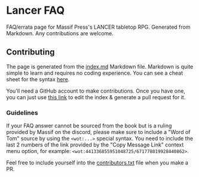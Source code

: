 # Lancer FAQ
FAQ/errata page for Massif Press's LANCER tabletop RPG. Generated from Markdown. Any contributions are welcome.

## Contributing
The page is generated from the [index.md](/src/index.md) Markdown file. Markdown is quite simple to learn and requires no coding experience. You can see a cheat sheet for the syntax [here](https://www.markdownguide.org/cheat-sheet/).

You'll need a GitHub account to make contributions. Once you have one, you can just use [this link](https://github.com/aritsune/lancer-faq/edit/master/src/index.md) to edit the index & generate a pull request for it.

### Guidelines

If your FAQ answer cannot be sourced from the book but is a ruling provided by Massif on the discord, please make sure to include a "Word of Tom" source by using the `<wot:...>` special syntax. You need to include the last 2 numbers of the link provided by the "Copy Message Link" context menu option, for example: `<wot:441336855951048725/671778019928440862>`.

Feel free to include yourself into the [contributors.txt](https://github.com/aritsune/lancer-faq/blob/master/src/contributors.txt) file when you make a PR.
